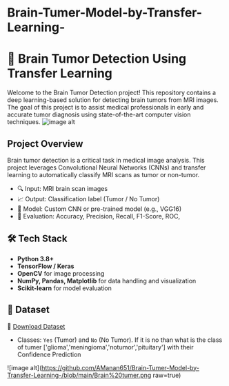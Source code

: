 # Brain-Tumer-Model-by-Transfer-Learning-

# 🧠 Brain Tumor Detection Using Transfer Learning

Welcome to the Brain Tumor Detection project! This repository contains a deep learning-based solution for detecting brain tumors from MRI images. The goal of this project is to assist medical professionals in early and accurate tumor diagnosis using state-of-the-art computer vision techniques.
![image alt](https://github.com/AManan651/public_ML-Parkinson_model-/blob/main/parkinson-disease-symptoms-infographic_1308-48394.jpg?raw=true)
## Project Overview

Brain tumor detection is a critical task in medical image analysis. This project leverages Convolutional Neural Networks (CNNs) and transfer learning to automatically classify MRI scans as tumor or non-tumor.
- 🔍 Input: MRI brain scan images
- 📈 Output: Classification label (Tumor / No Tumor)
- 🧠 Model: Custom CNN or pre-trained model (e.g., VGG16)
- 🧪 Evaluation: Accuracy, Precision, Recall, F1-Score, ROC,
## 🛠️ Tech Stack

- **Python 3.8+**
- **TensorFlow / Keras**
- **OpenCV** for image processing
- **NumPy, Pandas, Matplotlib** for data handling and visualization
- **Scikit-learn** for model evaluation
## 🧬 Dataset

📁 [Download Dataset]( https://drive.google.com/drive/folders/1vn6gFFzLShuHpN_zVczN1TRkyi17-NAa?usp=drive_link ) 

- Classes: `Yes` (Tumor) and `No` (No Tumor). If it is no than what is the class of tumer ['glioma','meningioma','notumor','pituitary'] with their Confidence Prediction 

![image alt](https://github.com/AManan651/Brain-Tumer-Model-by-Transfer-Learning-/blob/main/Brain%20tumer.png raw=true) <br>

  
    
